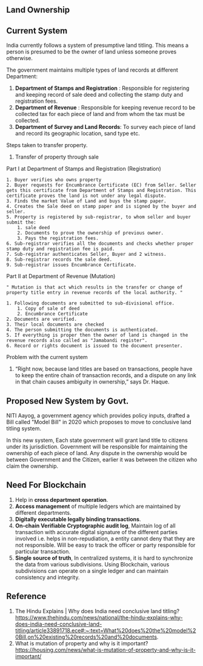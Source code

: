 ## Land Ownership 

## Current System 

India currently follows a system of presumptive land titling. This means a person is presumed to be the owner of land unless someone proves otherwise. 

The government maintains multiple types of land records at different Department: 

1. **Department of Stamps and Registration** : Responsible for registering and keeping record of sale deed and collecting the stamp duty and registration fees. 
2. **Department of Revenue** : Responsible for keeping revenue record to be collected tax for each piece of land and from whom the tax must be collected. 
3. **Department of Survey and Land Records**: To survey each piece of land and record its geographic location, sand type etc.

Steps taken to transfer property.
1. Transfer of property through sale 
    
 Part I at Department of Stamps and Registration (Registration)

    1. Buyer verifies who owns property
    2. Buyer requests for Encumbrance Certificate (EC) from Seller. Seller gets this certificate from Department of Stamps and Registration. This certificate proves the land is not under any legal dispute.
    3. Finds the market Value of Land and buys the stamp paper.
    4. Creates the Sale deed on stamp paper and is signed by the buyer and seller.
    5. Property is registered by sub-registrar, to whom seller and buyer submit the: 
        1. sale deed
        2. Documents to prove the ownership of previous owner.
        3. Pays the registration fees. 
    6. Sub-registrar verifies all the documents and checks whether proper stamp duty and registration fee is paid. 
    7. Sub-registrar authenticates Seller, Buyer and 2 witness.
    8. Sub-registrar records the sale deed. 
    9. Sub-registrar issues Encumbrance Certificate.
    
Part II at Department of Revenue (Mutation)
    
    " Mutation is that act which results in the transfer or change of property title entry in revenue records of the local authority. "

    1. Following documents are submitted to sub-divisional office.
        1. Copy of sale of deed
        2. Encumbrance Certificate 
    2. Documents are verified. 
    3. Their local documents are checked 
    4. The person submitting the documents is authenticated.
    5. If everything is proper then the owner of land is changed in the revenue records also called as "Jamabandi register". 
    6. Record or rights document is issued to the document presenter. 


Problem with the current system 
1. “Right now, because land titles are based on transactions, people have to keep the entire chain of transaction records, and a dispute on any link in that chain causes ambiguity in ownership,” says Dr. Haque.



## Proposed New System by Govt.

 NITI Aayog, a government agency which provides policy inputs, drafted a Bill called "Model Bill" in 2020 which proposes to move to conclusive land titling system.

 In this new system, Each state government will grant land title to citizens under its jurisdiction. Government will be responsible for maintaining the ownership of each piece of land. Any dispute in the ownership would be between Government and the Citizen, earlier it was between the citizen who claim the ownership. 

## Need For Blockchain 

1. Help in **cross department operation**.
2. **Access management** of multiple ledgers which are maintained by different departments. 
3. **Digitally executable legally binding transactions**. 
4. **On-chain Verifiable Cryptographic audit log**, Maintain log of all transaction with accurate digital signature of the different parties involved i.e. helps in non-repudiation, a entity cannot deny that they are not responsible. Will be easy to track the officer or party responsible for particular transaction.
5. **Single source of truth**, In centralized systems, it is hard to synchronize the data from various subdivisions. Using Blockchain, various subdivisions can operate on a single ledger and can maintain consistency and integrity. 


## Reference 
1. The Hindu Explains | Why does India need conclusive land titling? https://www.thehindu.com/news/national/the-hindu-explains-why-does-india-need-conclusive-land-titling/article33891718.ece#:~:text=What%20does%20the%20model%20Bill,on%20existing%20records%20and%20documents.
2. What is mutation of property and why is it important? https://housing.com/news/what-is-mutation-of-property-and-why-is-it-important/
